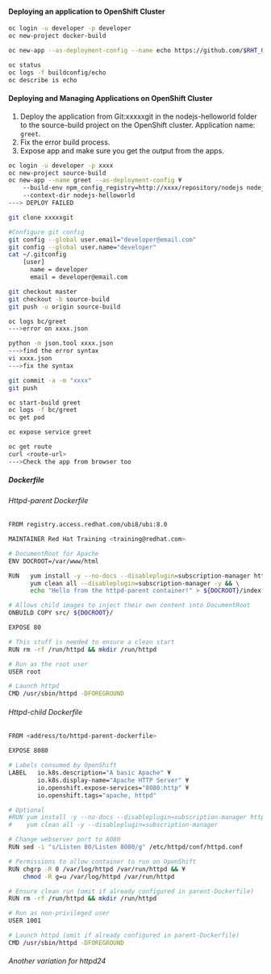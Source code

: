 #### Deploying an application to OpenShift Cluster  
```bash
oc login -u developer -p developer
oc new-project docker-build

oc new-app --as-deployment-config --name echo https://github.com/$RHT_OCP4_GITHUB_USER/DO288-apps#docker-build --context-dir ubi-echo

oc status 
oc logs -f buildconfig/echo
oc describe is echo
```  

#### Deploying and Managing Applications on OpenShift Cluster  
1. Deploy the application from Git:xxxxxgit in the nodejs-helloworld folder to the source-build project on the OpenShift cluster. Application name: `greet`.  
2. Fix the error build process.  
3. Expose app and make sure you get the output from the apps.  
```bash
oc login -u developer -p xxxx
oc new-project source-build
oc new-app --name greet --as-deployment-config ¥
    --build-env npm_config_registry=http://xxxx/repository/nodejs nodejs:12~https://github.com/$RHT_OCP4_GITHUB_USER/DO288-apps#source-build ¥
    --context-dir nodejs-helloworld
---> DEPLOY FAILED

git clone xxxxxgit

#Configure git config
git config --global user.email="developer@email.com"
git config --global user.name="developer"
cat ~/.gitconfig
    [user]
      name = developer
      email = developer@email.com

git checkout master
git checkout -b source-build
git push -u origin source-build

oc logs bc/greet 
--->error on xxxx.json

python -m json.tool xxxx.json
--->find the error syntax
vi xxxx.json
--->fix the syntax

git commit -a -m "xxxx"
git push

oc start-build greet
oc logs -f bc/greet
oc get pod

oc expose service greet

oc get route
curl <route-url>
--->Check the app from browser too
```  


##### Dockerfile  
###### Httpd-parent Dockerfile  
```bash
FROM registry.access.redhat.com/ubi8/ubi:8.0

MAINTAINER Red Hat Training <training@redhat.com>

# DocumentRoot for Apache
ENV DOCROOT=/var/www/html

RUN   yum install -y --no-docs --disableplugin=subscription-manager httpd && \
      yum clean all --disableplugin=subscription-manager -y && \
      echo "Hello from the httpd-parent container!" > ${DOCROOT}/index.html

# Allows child images to inject their own content into DocumentRoot
ONBUILD COPY src/ ${DOCROOT}/

EXPOSE 80

# This stuff is needed to ensure a clean start
RUN rm -rf /run/httpd && mkdir /run/httpd

# Run as the root user
USER root

# Launch httpd
CMD /usr/sbin/httpd -DFOREGROUND
```  

###### Httpd-child Dockerfile  
```bash
FROM <address/to/httpd-parent-dockerfile>

EXPOSE 8080

# Labels consumed by OpenShift
LABEL   io.k8s.description="A basic Apache" ¥
        io.k8s.display-name="Apache HTTP Server" ¥
        io.openshift.expose-services="8080:http" ¥
        io.openshift.tags="apache, httpd"

# Optional
#RUN yum install -y --no-docs --disableplugin=subscription-manager httpd && ¥
#    yum clean all -y --disableplugin=subscription-manager

# Change webserver port to 8080
RUN sed -i "s/Listen 80/Listen 8080/g" /etc/httpd/conf/httpd.conf

# Permissions to allow container to run on OpenShift
RUN chgrp -R 0 /var/log/httpd /var/run/httpd && ¥
    chmod -R g=u /var/log/httpd /var/run/httpd

# Ensure clean run (omit if already configured in parent-Dockerfile)
RUN rm -rf /run/httpd && mkdir /run/httpd

# Run as non-privileged user
USER 1001

# Launch httpd (omit if already configured in parent-Dockerfile)
CMD /usr/sbin/httpd -DFOREGROUND

```  

###### Another variation for httpd24  
